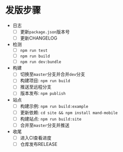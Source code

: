 # 发版步骤

- 日志
  - [ ] 更新`package.json`版本号
  - [ ] 更新CHANGELOG
- 检测
  - [ ] `npm run test`
  - [ ] `npm run build`
  - [ ] `npm run dev:bundle`
- 构建
  - [ ] 切换至`master`分支并合并`dev`分支
  - [ ] 构建项目: `npm run build`
  - [ ] 推送至远程分支
  - [ ] 版本发布: `npm publish`
- 站点
  - [ ] 构建示例: `npm run build:example`
  - [ ] 更新依赖: `cd site && npm install mand-mobile`
  - [ ] 构建站点: `npm run build:site`
  - [ ] 合并至`master`分支并推送
- 收尾
  - [ ] 进入CI查看进度
  - [ ] 仓库发布RELEASE
